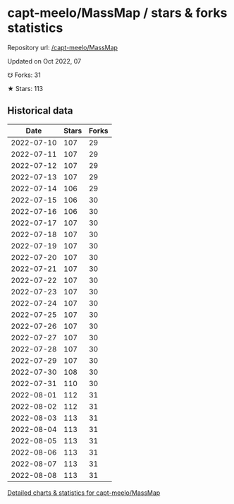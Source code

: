 # capt-meelo/MassMap / stars & forks statistics

Repository url: [/capt-meelo/MassMap](https://github.com/capt-meelo/MassMap)

Updated on Oct 2022, 07

☋ Forks: 31

★ Stars: 113

## Historical data
| Date | Stars | Forks |
|------|-------|-------|
| 2022-07-10 | 107 | 29 | 
| 2022-07-11 | 107 | 29 | 
| 2022-07-12 | 107 | 29 | 
| 2022-07-13 | 107 | 29 | 
| 2022-07-14 | 106 | 29 | 
| 2022-07-15 | 106 | 30 | 
| 2022-07-16 | 106 | 30 | 
| 2022-07-17 | 107 | 30 | 
| 2022-07-18 | 107 | 30 | 
| 2022-07-19 | 107 | 30 | 
| 2022-07-20 | 107 | 30 | 
| 2022-07-21 | 107 | 30 | 
| 2022-07-22 | 107 | 30 | 
| 2022-07-23 | 107 | 30 | 
| 2022-07-24 | 107 | 30 | 
| 2022-07-25 | 107 | 30 | 
| 2022-07-26 | 107 | 30 | 
| 2022-07-27 | 107 | 30 | 
| 2022-07-28 | 107 | 30 | 
| 2022-07-29 | 107 | 30 | 
| 2022-07-30 | 108 | 30 | 
| 2022-07-31 | 110 | 30 | 
| 2022-08-01 | 112 | 31 | 
| 2022-08-02 | 112 | 31 | 
| 2022-08-03 | 113 | 31 | 
| 2022-08-04 | 113 | 31 | 
| 2022-08-05 | 113 | 31 | 
| 2022-08-06 | 113 | 31 | 
| 2022-08-07 | 113 | 31 | 
| 2022-08-08 | 113 | 31 | 


[Detailed charts & statistics for capt-meelo/MassMap](https://reviewgithub.com/rep/capt-meelo/MassMap)
